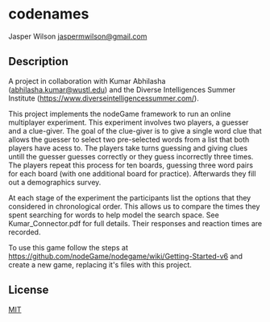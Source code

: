# codenames
Jasper Wilson <jaspermwilson@gmail.com>

## Description

A project in collaboration with Kumar Abhilasha (abhilasha.kumar@wustl.edu) and the Diverse Intelligences Summer Institute (https://www.diverseintelligencessummer.com/).

This project implements the nodeGame framework to run an online multiplayer experiment. This experiment involves two players, a guesser and a clue-giver. The goal of the clue-giver is to give a single word clue that allows the guesser to select two pre-selected words from a list that both players have acess to. The players take turns guessing and giving clues untill the guesser guesses correctly or they guess incorrectly three times. The players repeat this process for ten boards, guessing three word pairs for each board (with one additional board for practice). Afterwards they fill out a demographics survey. 

At each stage of the experiment the participants list the options that they considered in chronological order. This allows us to compare the times they spent searching for words to help model the search space. See Kumar_Connector.pdf for full details. Their responses and reaction times are recorded.

To use this game follow the steps at https://github.com/nodeGame/nodegame/wiki/Getting-Started-v6 and create a new game, replacing it's files with this project. 

## License

[MIT](LICENSE)
